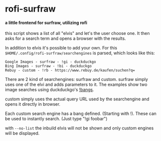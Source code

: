 # rofi-surfraw
#### a little frontend for surfraw, utilizing rofi

this script shows a list of all "elvis" and let's the user choose one.
It then asks for a search term and opens a browser with the results.

In addition to elvis it's possible to add your own.
For this `$HOME/.config/rofi-surfraw/searchengines` is parsed, which looks
like this:

```
Google Images - surfraw - !gi - duckduckgo
Bing Images - surfraw - !bi - duckduckgo
Rebuy - custom - !rb - https://www.rebuy.de/kaufen/suchen?q=
```

There are 2 kind of searchengines: surfraw and custom.
surfraw simply uses one of the elvi and adds parameters to it.
The examples show two image searches using duckduckgo's [!bangs](https://duckduckgo.com/bang).

custom simply uses the actual query URL used by the searchengine and opens it directly in browser.

Each custom search engine has a bang defined. (Starting with !).
These can be used to instantly search. (Just type "!gi foobar")

with `--no-list` the inbuild elvis will not be shown and only custom engines will be displayed.

